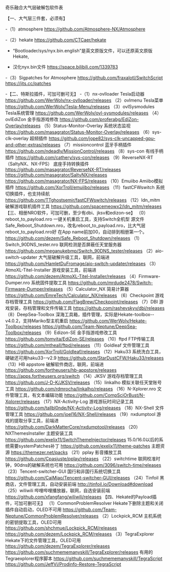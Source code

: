 奇乐融合大气层破解包软件表

【一、大气层三件套，必须有】

-（1）atmosphere   https://github.com/Atmosphere-NX/Atmosphere

-（2）hekate   https://github.com/CTCaer/hekate

- “Bootloader/sys/nyx.bin.english”是英文原版文件，可以还原英文原版Hekate,

- 汉化nyx.bin文件   https://space.bilibili.com/1339783

-（3）Sigpatches for Atmosphere  https://github.com/fraxalotl/SwitchScript  https://jits.cc/patches

-【二、特斯拉插件，可加可删可无】
-（1）nx-ovlloader  Tesla启动器
https://github.com/WerWolv/nx-ovlloader/releases
（2）ovlmenu
Tesla菜单
https://github.com/WerWolv/Tesla-Menu/releases
（3）ovlSysmodules
Tesla系统管理
https://github.com/WerWolv/ovl-sysmodules/releases
（4）ovlEdiZon
金手指游戏修改
https://github.com/proferabg/EdiZon-Overlay/releases
（5）Status-Monitor-Overlay
系统状态监视
https://github.com/masagrator/Status-Monitor-Overlay/releases
（6）sys-clk-overlay
超频插件
https://github.com/jope82/sys-clk-uncapped-gpu-and-other-extras/releases
（7）missioncontrol
蓝牙手柄插件
https://github.com/ndeadly/MissionControl/releases
（8）sys-con
有线手柄插件
https://github.com/cathery/sys-con/releases
（9）ReverseNX-RT（SaltyNX、NX-FPS）
底座手持转换插件
https://github.com/masagrator/ReverseNX-RT/releases
https://github.com/masagrator/SaltyNX/releases
https://github.com/masagrator/NX-FPS/releases
（10）Emuiibo
Amiibo模拟插件
https://github.com/XorTroll/emuiibo/releases
（11）fastCFWswitch
系统切换插件，也支持续航
https://github.com/TTghostsemir/fastCFWswitch/releases
（12）ldn_mitm
破解游戏联机插件工具
https://github.com/spacemeowx2/ldn_mitm/releases
【三、相册NRO软件，可加可删，至少有dbi、jksv和edizon-se】
（0）reboot_to_payload.nro
一键关机重启工具，支持Switch全机型
源文件Safe_Reboot_Shutdown.nro，改名reboot_to_payload.nro，比大气层reboot_to_payload.nro好
在App name前加00，自动排到相册第一个。
https://github.com/dezem/Safe_Reboot_Shutdown/releases
（1）Switch_90DNS_tester.nro
联网检测是否屏蔽任天堂服务器
https://github.com/meganukebmp/Switch_90DNS_tester/releases
（2）aio-switch-updater
大气层破解升级工具，联网，前端进
https://github.com/HamletDuFromage/aio-switch-updater/releases
（3）AtmoXL-Titel-Installer
游戏安装工具，前端进
https://github.com/dezem/AtmoXL-Titel-Installer/releases
（4）Firmware-Dumper.nro
系统固件提取工具
https://github.com/mrdude2478/Switch-Firmware-Dumper/releases
（5）Calculator_NX
简易计算器
https://github.com/EmreTech/Calculator_NX/releases
（6）Checkpoint
游戏存档管理工具
https://github.com/FlagBrew/Checkpoint/releases
（7）DBI
游戏安装，存档管理和文件传输工具
https://github.com/rashevskyv/dbi/releases
（8）DeepSea-Toolbox
深海工具箱，插件管理，实际是Hekate-toolbox--v4.0.2，支持Mariko型主机重启
https://github.com/WerWolv/Hekate-Toolbox/releases
https://github.com/Team-Neptune/DeepSea-Toolbox/releases
（9）Edizon-SE
金手指游戏修改工具
https://github.com/tomvita/EdiZon-SE/releases
（10）ftpd
FTP传输工具
https://github.com/mtheall/ftpd/releases
（11）Goldleaf
文件管理工具
https://github.com/XorTroll/Goldleaf/releases
（12）Haku33
系统洗白工具，硬破还可用haku33--v2.9
https://github.com/StarDustCFW/Haku33/releases
（13）HB appstore
破解软件商店，联网，前端进
https://github.com/fortheusers/hb-appstore/releases
https://apps.fortheusers.org/switch
（14）JKSV
游戏存档管理工具
https://github.com/J-D-K/JKSV/releases
（15）linkalho
模拟关联任天堂账号工具
https://github.com/rdmrocha/linkalho/releases
（16）N-Xplorer.nro
文件管理工具，有文本编辑功能
https://github.com/CompSciOrBust/N-Xplorer/releases
（17）NX-Activity-Log
游戏游玩时间记录工具
https://github.com/tallbl0nde/NX-Activity-Log/releases
（18）NX-Shell
文件管理工具
https://github.com/joel16/NX-Shell/releases
（19）nxdumptool
游戏的提取分享工具，前端进
https://github.com/DarkMatterCore/nxdumptool/releases
（20）NXThemesInstaller
主题安装工具
https://github.com/exelix11/SwitchThemeInjector/releases
15.0/16.0以后的系统需要systemPatches补丁
https://github.com/exelix11/theme-patches
主题资源
https://themezer.net/packs
（21）pplay
影音播放工具
https://github.com/Cpasjuste/pplay/releases
（22）switchtime
联网校准时钟，90dns的破解系统也可用
https://github.com/3096/switch-time/releases
（23）Tencent-switcher-GUI
国行和非国行系统切换工具
https://github.com/CaiMiao/Tencent-switcher-GUI/releases
（24）Tinfoil
黑商店，文件管理工具，自动安装前端
http://tinfoil.io/Download#download
（25）wiliwili
哔哩哔哩播放器，联网，自选安装前端
https://github.com/xfangfang/wiliwili/releases
【四、Hekate的Payload插件，可加可删可无】
（1）CommonProblemResolver
Hekate下删除主题和关闭插件自动启动，OLED不可用
https://github.com/Team-Neptune/CommonProblemResolver/releases
（2）Lockpick_RCM
主机系统的密钥提取工具，OLED可用
https://github.com/shchmue/Lockpick_RCM/releases
https://github.com/dezem/Lockpick_RCM/releases
（3）TegraExplorer
Hekate下的文件管理工具，OLED可用
https://github.com/dezem/TegraExplorer/releases
https://github.com/suchmememanyskill/TegraExplorer/releases
有用的Tegraexplorer程序脚本
https://github.com/suchmememanyskill/TegraScript
https://github.com/JeffVi/Prodinfo-Restore-TegraScript
